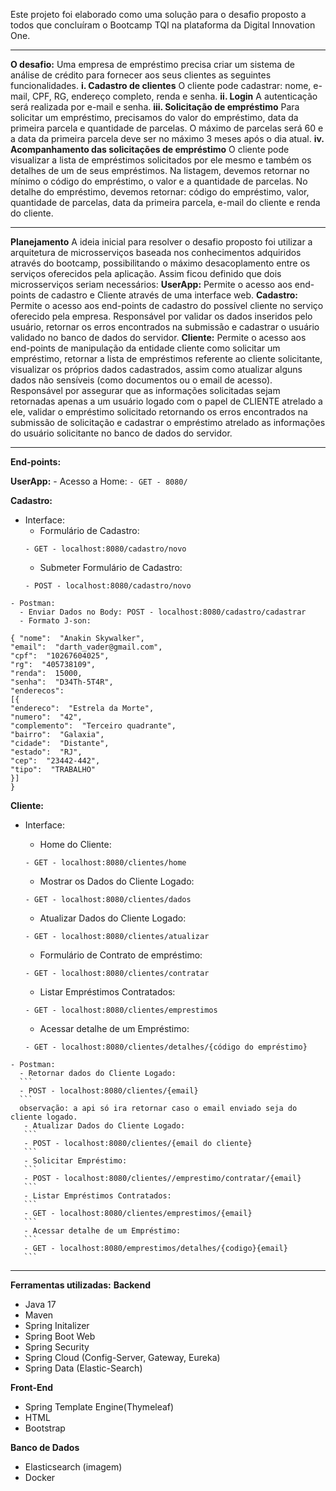 Este projeto foi elaborado como uma solução para o desafio proposto a todos que concluíram o Bootcamp TQI na plataforma da Digital Innovation One.

---
**O desafio:**
Uma empresa de empréstimo precisa criar um sistema de análise de crédito para fornecer aos seus clientes as seguintes funcionalidades.
**i. Cadastro de clientes**
 O cliente pode cadastrar: nome, e-mail, CPF, RG, endereço completo, renda e senha.
**ii. Login**
  A autenticação será realizada por e-mail e senha.
**iii. Solicitação de empréstimo**
    Para solicitar um empréstimo, precisamos do valor do empréstimo, data da primeira parcela e quantidade de parcelas.
    O máximo de parcelas será 60 e a data da primeira parcela deve ser no máximo 3 meses após o dia atual.
**iv. Acompanhamento das solicitações de empréstimo**
 O cliente pode visualizar a lista de empréstimos solicitados por ele mesmo e também os detalhes de um de seus empréstimos.
    Na listagem, devemos retornar no mínimo o código do empréstimo, o valor e a quantidade de parcelas.
    No detalhe do empréstimo, devemos retornar: código do empréstimo, valor, quantidade de parcelas, data da primeira parcela, e-mail do cliente e renda do cliente.

---
   **Planejamento**
    A ideia inicial para resolver o desafio proposto foi utilizar a arquitetura de microsserviços baseada nos conhecimentos adquiridos através do bootcamp, possibilitando o máximo desacoplamento entre os serviços oferecidos pela aplicação. Assim ficou definido que dois microsserviços seriam necessários:
  **UserApp:**
  Permite o acesso aos end-points de cadastro e Cliente através de uma interface web.
  **Cadastro:**
  Permite o acesso aos end-points de cadastro do possível cliente no serviço oferecido pela empresa. 
  Responsável por validar os dados inseridos pelo usuário, retornar os erros encontrados na submissão e cadastrar o usuário validado no banco de dados do servidor. 
   **Cliente:**
  Permite o acesso aos end-points de manipulação da entidade cliente como solicitar um empréstimo, retornar a lista de empréstimos referente ao cliente solicitante, visualizar os próprios dados cadastrados, assim como atualizar alguns dados não sensíveis (como documentos ou o email de acesso). 
  Responsável por assegurar que as informações solicitadas sejam retornadas apenas a um usuário logado com o papel de CLIENTE atrelado a ele, validar o empréstimo solicitado retornando os erros encontrados na submissão de solicitação e cadastrar o empréstimo atrelado as informações do usuário solicitante no banco de dados do servidor.
 
---
  **End-points:**
  
**UserApp:** 
	- Acesso a Home: 
	```
	- GET - 8080/
	```

**Cadastro:**
   - Interface: 
	 - Formulário de Cadastro: 
	 ``` 
	 - GET - localhost:8080/cadastro/novo
	 ```
	 - Submeter Formulário de Cadastro: 
	 ```
	 - POST - localhost:8080/cadastro/novo
	- Postman:
	  - Enviar Dados no Body: POST - localhost:8080/cadastro/cadastrar
	  - Formato J-son: 
```
{ "nome":  "Anakin Skywalker",
"email":  "darth_vader@gmail.com",
"cpf":  "10267604025",
"rg":  "405738109",
"renda":  15000,
"senha":  "D34Th-5T4R",
"enderecos":  
[{
"endereco":  "Estrela da Morte",
"numero":  "42",
"complemento":  "Terceiro quadrante",
"bairro":  "Galaxia",
"cidade":  "Distante",
"estado":  "RJ",
"cep":  "23442-442",
"tipo":  "TRABALHO"
}]
}  
```
  
 **Cliente:**
   - Interface: 
	 - Home do Cliente: 
	 ```
	 - GET - localhost:8080/clientes/home 
	 ```
	 - Mostrar os Dados do Cliente Logado: 
	 ```
	 - GET - localhost:8080/clientes/dados
	 ```
	 - Atualizar Dados do Cliente Logado: 
	 ```
	 - GET - localhost:8080/clientes/atualizar
	 ```
	 - Formulário de Contrato de empréstimo: 
    
     ```
	 - GET - localhost:8080/clientes/contratar
	 ```
   
	 - Listar Empréstimos Contratados: 
	 ```
	 - GET - localhost:8080/clientes/emprestimos
	 ```
	 - Acessar detalhe de um Empréstimo: 
	 ```
	 - GET - localhost:8080/clientes/detalhes/{código do empréstimo}
	 ```
	- Postman: 
	  - Retornar dados do Cliente Logado: 
	  ```
	  - POST - localhost:8080/clientes/{email}
	  ```
	  observação: a api só ira retornar caso o email enviado seja do cliente logado. 
	   - Atualizar Dados do Cliente Logado: 
	   ```
	   - POST - localhost:8080/clientes/{email do cliente}
	   ```
	   - Solicitar Empréstimo: 
	   ```
	   - POST - localhost:8080/clientes//emprestimo/contratar/{email}
	   ```
	   - Listar Empréstimos Contratados: 
	   ```
	   - GET - localhost:8080/clientes/emprestimos/{email}
	   ```
	   - Acessar detalhe de um Empréstimo: 
	   ```
	   - GET - localhost:8080/emprestimos/detalhes/{codigo}{email}
	   ```
	 

---

**Ferramentas utilizadas:** 
**Backend**
 - Java 17
 - Maven
 - Spring Initalizer
 - Spring Boot Web
 - Spring Security
 - Spring Cloud (Config-Server, Gateway, Eureka)
 - Spring Data (Elastic-Search)
 
 **Front-End**
 - Spring Template Engine(Thymeleaf)
 - HTML
 - Bootstrap

**Banco de Dados**
- Elasticsearch (imagem)
- Docker
